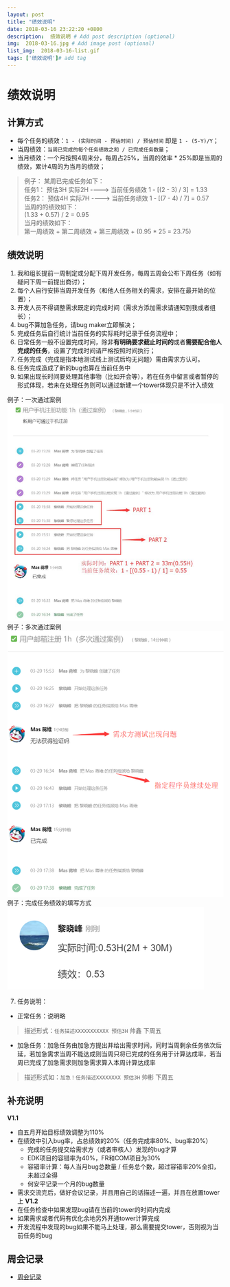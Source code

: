 ```yaml
---
layout: post
title: "绩效说明"
date: 2018-03-16 23:22:20 +0800
description:  绩效说明 # Add post description (optional)
img:  2018-03-16.jpg # Add image post (optional)
list_img:  2018-03-16-list.gif
tags: ['绩效说明']# add tag
---
```

# 绩效说明

## 计算方式


* 每个任务的绩效：`1 - (实际时间 - 预估时间) / 预估时间` 即是 `1 - (S-Y)/Y`；
* 当周绩效：`当周已完成的每个任务绩效之和 / 已完成任务数量`；
* 当月绩效：一个月按照4周来分，每周占25%，当周的效率 * 25%即是当周的绩效，累计4周的为当月的绩效；
> 例子：
某周已完成任务如下：<br>
    任务1： 预估3H 实际2H ----> 当前任务绩效 1 - [(2 - 3) / 3] = 1.33<br>
    任务2： 预估4H 实际7H ----> 当前任务绩效 1 - [(7 - 4) / 7] = 0.57<br>
当周的的绩效如下：<br>
    (1.33 + 0.57) / 2 = 0.95<br>
当月的绩效如下：<br>
    第一周绩效 + 第二周绩效 + 第三周绩效 + (0.95 * 25 = 23.75)<br>


## 绩效说明
1. 我和组长提前一周制定或分配下周开发任务，每周五周会公布下周任务（如有疑问下周一前提出商讨）；
3. 每个人自行安排当周开发任务（和他人任务相关的需求，安排在最开始的位置）；
6. 开发人员不得调整需求既定的完成时间（需求方添加需求请通知到我或者组长）；
4. bug不算加急任务，请bug maker立即解决；
8. 完成任务后自行统计当前任务的实际耗时记录于任务流程中；
9. 日常任务一般不设置完成时间，除非**有明确要求截止时间的**或者**需要配合他人完成的任务**，设置了完成时间请严格按照时间执行；
8. 任务完成（<span class="red">完成是指本地测试线上测试后均无问题</span>）需由需求方认可。
10. 任务完成造成了新的bug也算在当前任务中
11. 如果出现长时间要处理其他事物（比如开会等），若在任务中留言或者暂停的形式体现，若未在处理任务则可以通过新建一个tower体现只是不计入绩效
>
例子：一次通过案例<br>
<img src="../assets/attchment/2018-03-16/task_pass_by_1.jpg" alt="task" /><br>
例子：多次通过案例<br>
<img src="../assets/attchment/2018-03-16/task_pass_by_more.jpg" alt="task" /><br>
例子：完成任务绩效的填写方式<br>
<img src="../assets/attchment/2018-03-16/task_performance.png" alt="task" />

7. 任务说明：
* 正常任务：说明略
> 描述形式：`任务描述XXXXXXXXXXX 预估3H` 帅鑫 下周五
* 加急任务：加急任务由加急方提出并给出需求时间，同时当周剩余任务依次后延，若加急需求当周不能达成则当周只将已完成的任务用于计算达成率，若当周已完成了加急需求则加急需求算入本周计算达成率
> 描述形式如：`加急！任务描述XXXXXXXX 预估3H` 帅彬 下周五

## 补充说明
**V1.1**
* 自五月开始目标绩效调整为110%
* 在绩效中引入bug率，占总绩效的20%（任务完成率80%、bug率20%）
	* 完成的任务提交给需求方（或者审核人）发现的bug才算
	* EDK项目的容错率为40%，FR和COM项目为30%
	* 容错率计算：每人当月bug总数量 / 任务总个数，超过容错率20%全扣，未超过全得
	* 何安平记录一个月的bug数量
* 需求交流完后，做好会议记录，并且用自己的话描述一遍，并且在放置tower上
**V1.2**
* 在任务检查中如果发现bug请在当前的tower的时间内完成
* 如果需求或者代码有优化余地另外开通tower计算完成
* 开发流程中发现的bug如果不能马上处理，那么需要提交tower，否则视为当前任务的bug




## 周会记录
* <a href="../assets/attchment/2018-03-16/mk_content.docx" download="周会记录.docx">周会记录</a>







